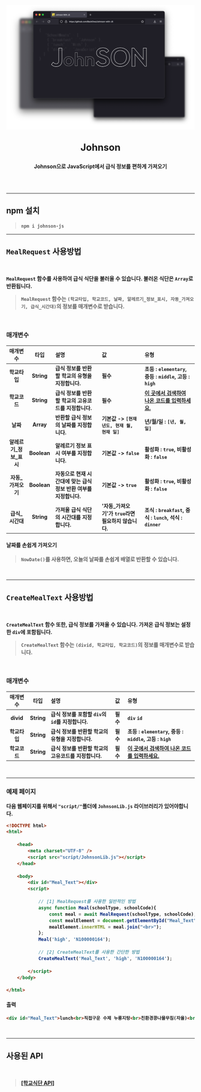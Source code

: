 
<p align=center><img src="res/Johnson_Image.png" width="700"></p>

## <big><p align=center><b>Johnson<b></p></big>

<p align=center><b>Johnson으로 JavaScript에서 급식 정보를 편하게 가져오기</b></p>
<br>

<br>

---
## **npm 설치**
> `npm i johnson-js`
---
## **`MealRequest` 사용방법**
<br>

`MealRequest` 함수를 사용하여 급식 식단을 불러올 수 있습니다. 불러온 식단은 `Array`로 반환됩니다.<br>
> `MealRequest` 함수는 `(학교타입, 학교코드, 날짜, 알레르기_정보_표시, 자동_가져오기, 급식_시간대)`의 정보를 매개변수로 받습니다.

<br>

### **매개변수**

|매개변수|타입|설명|값|유형|
|:-------:|:-------:|:-------|:-------|:-------|
|학교타입|String|급식 정보를 반환할 학교의 유형을 지정합니다.|필수|초등 : `elementary`, 중등 : `middle`, 고등 : `high`|
|학교코드|String|급식 정보를 반환할 학교의 고유코드를 지정합니다.|필수|<a href = 'https://schoolmenukr.ml/code/app'>이 곳에서 검색하여 나온 코드를 입력하세요.</a>|
|날짜|Array|반환할 급식 정보의 날짜를 지정합니다.|기본값 -> `[현재 년도, 현재 월, 현재 일]`|년/월/일 : `[년, 월, 일]`|
|알레르기_정보_표시|Boolean|알레르기 정보 표시 여부를 지정합니다.|기본값 -> `false`|활성화 : `true`, 비활성화 : `false`|
|자동_가져오기|Boolean|자동으로 현재 시간대에 맞는 급식 정보 반환 여부를 지정합니다.|기본값 -> `true`|활성화 : `true`, 비활성화 : `false`|
|급식_시간대|String|가져올 급식 식단의 시간대를 지정합니다.|'자동_가져오기'가 `true`라면 필요하지 않습니다.|조식 : `breakfast`, 중식 : `lunch`, 석식 : `dinner`|

#### **날짜를 손쉽게 가져오기**
> `NowDate()`를 사용하면, 오늘의 날짜를 손쉽게 배열로 반환할 수 있습니다.

<br>

---

## **`CreateMealText` 사용방법**
<br>

`CreateMealText` 함수 또한, 급식 정보를 가져올 수 있습니다. 가져온 급식 정보는 설정한 `div`에 포함됩니다.<br>
> `CreateMealText` 함수는 `(divid, 학교타입, 학교코드)`의 정보를 매개변수로 받습니다.

<br>

### **매개변수**

|매개변수|타입|설명|값|유형|
|:-------:|:-------:|:-------|:-------|:-------|
|divid|String|급식 정보를 포함할 `div`의 `id`를 지정합니다.|필수|`div` `id`|
|학교타입|String|급식 정보를 반환할 학교의 유형을 지정합니다.|필수|초등 : `elementary`, 중등 : `middle`, 고등 : `high`|
|학교코드|String|급식 정보를 반환할 학교의 고유코드를 지정합니다.|필수|<a href = 'https://schoolmenukr.ml/code/app'>이 곳에서 검색하여 나온 코드를 입력하세요.</a>|

<br>

---

### **예제 페이지**

다음 웹페이지를 위해서 `"script/"`폴더에 `JohnsonLib.js` 라이브러리가 있어야합니다.

```html
<!DOCTYPE html>
<html>

    <head>
        <meta charset="UTF-8" />
        <script src="script/JohnsonLib.js"></script>
    </head>

    <body>
        <div id="Meal_Text"></div>
        <script>

            // [1] MealRequest를 사용한 일반적인 방법
            async function Meal(schoolType, schoolCode){
                const meal = await MealRequest(schoolType, schoolCode);
                const mealElement = document.getElementById("Meal_Text");
                mealElement.innerHTML = meal.join("<br>");
            };
            Meal('high', 'N100000164');

            // [2] CreateMealText를 사용한 간단한 방법
            CreateMealText('Meal_Text', 'high', 'N100000164');

        </script>
    </body>

</html>
```

#### **출력**
```html
<div id="Meal_Text">lunch<br>직접구운 수제 누룽지탕<br>친환경콩나물무침(자율)<br>해물우동볶음면(주찬)<br>수제다코야끼<br>배추김치<br>딸바라떼<br>동물모양찐빵</div>
```

<br>

---
## **사용된 API**
<br>

> <a href = 'https://github.com/5d-jh/school-menu-api'>**[학교식단 API]**</a>
